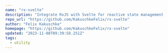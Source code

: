 ```yaml
---
name: "rx-svelte"
description: "Integrate RxJS with Svelte for reactive state management."
repo_url: "https://github.com/KakuschkeFelix/rx-svelte"
author: "Felix Kakuschke"
homepage: "https://github.com/KakuschkeFelix/rx-svelte"
updated: "2023-11-08T09:39:58.251Z"
tags: 
  - utility
---
```

